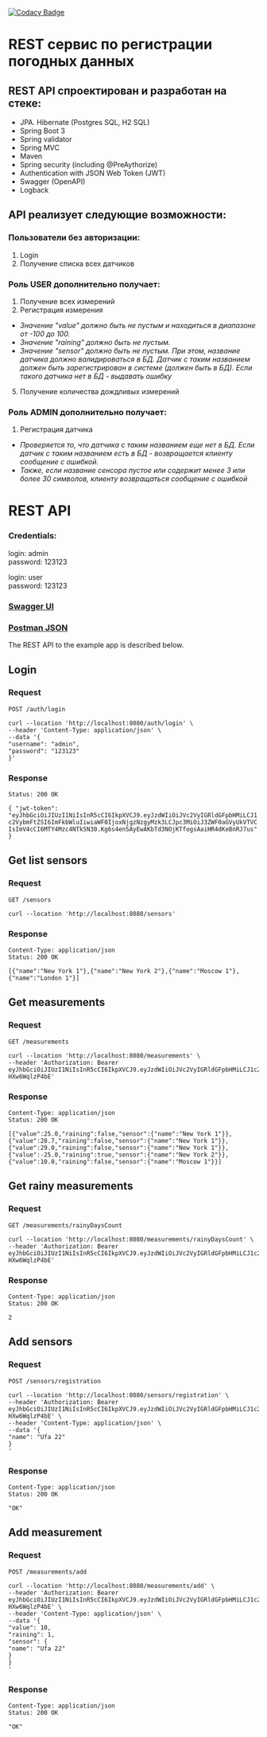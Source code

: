 [![Codacy Badge](https://app.codacy.com/project/badge/Grade/ec2e165f73844a95b9f24047685fc29c)](https://app.codacy.com/gh/AlekseiPetrovJ/weatherREST/dashboard?utm_source=gh&utm_medium=referral&utm_content=&utm_campaign=Badge_grade)

REST сервис по регистрации погодных данных
===============================

## REST API спроектирован и разработан на стеке:

- JPA. Hibernate (Postgres SQL, H2 SQL)
- Spring Boot 3
- Spring validator
- Spring MVC
- Maven
- Spring security (including @PreAythorize)
- Authentication with JSON Web Token (JWT)
- Swagger (OpenAPI)
- Logback

## API реализует следующие возможности:

### Пользователи без авторизации:

1) Login
2) Получение списка всех датчиков

### Роль USER дополнительно получает:

1) Получение всех измерений
2) Регистрация измерения

- _Значение "value" должно быть не пустым и находиться в диапазоне от -100 до 100._
- _Значение "raining" должно быть не пустым._
- _Значение "sensor" должно быть не пустым. При этом, название датчика должно валидироваться в БД.
Датчик с таким названием должен быть зарегистрирован в системе (должен быть в БД).
Если такого датчика нет в БД - выдавать ошибку_

5) Получение количества дождливых измерений

### Роль ADMIN дополнительно получает:

1) Регистрация датчика

- _Проверяется то, что датчика с таким названием еще нет в БД.
Если датчик с таким названием есть в БД - возвращается клиенту сообщение с ошибкой._
- _Также, если название сенсора пустое или содержит менее 3 или более 30 символов,
клиенту возвращаться сообщение с ошибкой_


# REST API

### Credentials:
login: admin  
password: 123123

login: user  
password: 123123

### <a href="http://localhost:8080/swagger-ui/index.html">Swagger UI</a>

### <a href="WeatherREST.postman_collection.json">Postman JSON</a>

The REST API to the example app is described below.

## Login

### Request

`POST /auth/login`
    
    curl --location 'http://localhost:8080/auth/login' \
    --header 'Content-Type: application/json' \
    --data '{
    "username": "admin",
    "password": "123123"
    }'

### Response

    Status: 200 OK

`{
"jwt-token": "eyJhbGciOiJIUzI1NiIsInR5cCI6IkpXVCJ9.eyJzdWIiOiJVc2VyIGRldGFpbHMiLCJ1c2VybmFtZSI6ImFkbWluIiwiaWF0IjoxNjgzNzgyMzk3LCJpc3MiOiJ3ZWF0aGVyUkVTVCIsImV4cCI6MTY4Mzc4NTk5N30.Kg6s4enSAyEwAKbTd3NOjKTfogsAaiHR4dKeBnRJ7us"
}`

## Get list sensors

### Request

  `GET /sensors`

    curl --location 'http://localhost:8080/sensors' 

### Response

    Content-Type: application/json
    Status: 200 OK

    [{"name":"New York 1"},{"name":"New York 2"},{"name":"Moscow 1"},{"name":"London 1"}]

## Get measurements

### Request

`GET /measurements`

    curl --location 'http://localhost:8080/measurements' \
    --header 'Authorization: Bearer eyJhbGciOiJIUzI1NiIsInR5cCI6IkpXVCJ9.eyJzdWIiOiJVc2VyIGRldGFpbHMiLCJ1c2VybmFtZSI6ImFkbWluIiwiaWF0IjoxNjgzNzgxMjg3LCJpc3MiOiJwZXRyb3YiLCJleHAiOjE2ODM3ODQ4ODd9.jz7LbsYMv4xbVGwxSBz7bMcCXF285n-HXw6WqlzP4bE'

### Response

    Content-Type: application/json
    Status: 200 OK

    [{"value":25.0,"raining":false,"sensor":{"name":"New York 1"}},{"value":28.7,"raining":false,"sensor":{"name":"New York 1"}},{"value":29.0,"raining":false,"sensor":{"name":"New York 1"}},{"value":-25.0,"raining":true,"sensor":{"name":"New York 2"}},{"value":10.0,"raining":false,"sensor":{"name":"Moscow 1"}}]

## Get rainy measurements

### Request

`GET /measurements/rainyDaysCount`

    curl --location 'http://localhost:8080/measurements/rainyDaysCount' \
    --header 'Authorization: Bearer eyJhbGciOiJIUzI1NiIsInR5cCI6IkpXVCJ9.eyJzdWIiOiJVc2VyIGRldGFpbHMiLCJ1c2VybmFtZSI6ImFkbWluIiwiaWF0IjoxNjgzNzgxMjg3LCJpc3MiOiJwZXRyb3YiLCJleHAiOjE2ODM3ODQ4ODd9.jz7LbsYMv4xbVGwxSBz7bMcCXF285n-HXw6WqlzP4bE'

### Response

    Content-Type: application/json
    Status: 200 OK

    2

## Add sensors

### Request

`POST /sensors/registration`

    curl --location 'http://localhost:8080/sensors/registration' \
    --header 'Authorization: Bearer eyJhbGciOiJIUzI1NiIsInR5cCI6IkpXVCJ9.eyJzdWIiOiJVc2VyIGRldGFpbHMiLCJ1c2VybmFtZSI6ImFkbWluIiwiaWF0IjoxNjgzNzgxMjg3LCJpc3MiOiJwZXRyb3YiLCJleHAiOjE2ODM3ODQ4ODd9.jz7LbsYMv4xbVGwxSBz7bMcCXF285n-HXw6WqlzP4bE' \
    --header 'Content-Type: application/json' \
    --data '{
    "name": "Ufa 22"
    }
    '

### Response

    Content-Type: application/json
    Status: 200 OK

    "OK"

## Add measurement

### Request

`POST /measurements/add`

    curl --location 'http://localhost:8080/measurements/add' \
    --header 'Authorization: Bearer eyJhbGciOiJIUzI1NiIsInR5cCI6IkpXVCJ9.eyJzdWIiOiJVc2VyIGRldGFpbHMiLCJ1c2VybmFtZSI6ImFkbWluIiwiaWF0IjoxNjgzNzgxMjg3LCJpc3MiOiJwZXRyb3YiLCJleHAiOjE2ODM3ODQ4ODd9.jz7LbsYMv4xbVGwxSBz7bMcCXF285n-HXw6WqlzP4bE' \
    --header 'Content-Type: application/json' \
    --data '{
    "value": 10,
    "raining": 1,
    "sensor": {
    "name": "Ufa 22"
    }
    }
    '

### Response

    Content-Type: application/json
    Status: 200 OK

    "OK"